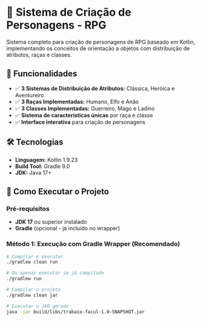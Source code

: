 # 🐉 Sistema de Criação de Personagens - RPG

Sistema completo para criação de personagens de RPG baseado em Kotlin, implementando os conceitos de orientação a objetos com distribuição de atributos, raças e classes.

## 🎯 Funcionalidades

- ✅ **3 Sistemas de Distribuição de Atributos:** Clássica, Heróica e Aventureiro
- ✅ **3 Raças Implementadas:** Humano, Elfo e Anão
- ✅ **3 Classes Implementadas:** Guerreiro, Mago e Ladino
- ✅ **Sistema de características únicas** por raça e classe
- ✅ **Interface interativa** para criação de personagens

## 🛠️ Tecnologias

- **Linguagem:** Kotlin 1.9.23
- **Build Tool:** Gradle 9.0
- **JDK:** Java 17+


## 🚀 Como Executar o Projeto

### Pré-requisitos
- **JDK 17** ou superior instalado
- **Gradle** (opcional - já incluído no wrapper)

### Método 1: Execução com Gradle Wrapper (Recomendado)
```bash
# Compilar e executar
./gradlew clean run

# Ou apenas executar se já compilado
./gradlew run

# Compilar o projeto
./gradlew clean jar

# Executar o JAR gerado
java -jar build/libs/trabaio-facul-1.0-SNAPSHOT.jar